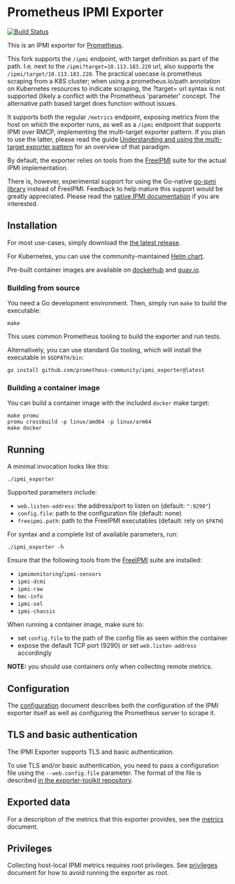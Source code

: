Prometheus IPMI Exporter
========================

[![Build Status](https://circleci.com/gh/prometheus-community/ipmi_exporter.svg?style=svg)](https://circleci.com/gh/prometheus-community/ipmi_exporter)

This is an IPMI exporter for [Prometheus][prometheus].

[prometheus]: https://prometheus.io "Prometheus homepage"

This fork supports the `/ipmi` endpoint, with target definition as part of the path. 
I.e. next to the `/ipmi?target=10.113.183.220` url, also supports the  `/ipmi/target/10.113.183.220`.
The practical usecase is prometheus scraping from a K8S cluster; when using a prometheus.io/path annotation on Kubernetes resources to indicate scraping, the ?target=<target> url syntax is not supported (likely a conflict with the Prometheus 'parameter' concept. The alternative path based target does function without issues.

It supports both the regular `/metrics` endpoint, exposing metrics from the
host on which the exporter runs, as well as a `/ipmi` endpoint that
supports IPMI over RMCP, implementing the multi-target exporter pattern. If you
plan to use the latter, please read the guide [Understanding and using the
multi-target exporter pattern][multi-target] for an overview of that paradigm.

[multi-target]: https://prometheus.io/docs/guides/multi-target-exporter/

By default, the exporter relies on tools from the [FreeIPMI][freeipmi] suite
for the actual IPMI implementation.

[freeipmi]: https://www.gnu.org/software/freeipmi/ "FreeIPMI homepage"

There is, however, experimental support for using the Go-native [go-ipmi
library](https://github.com/bougou/go-ipmi/) instead of FreeIPMI. Feedback to
help mature this support would be greatly appreciated. Please read the [native
IPMI documentation](docs/native.md) if you are interested.

## Installation

For most use-cases, simply download the [the latest release][releases].

[releases]: https://github.com/prometheus-community/ipmi_exporter/releases "IPMI exporter releases on Github"

For Kubernetes, you can use the community-maintained [Helm chart][helm].

[helm]: https://github.com/prometheus-community/helm-charts/tree/main/charts/prometheus-ipmi-exporter "IPMI exporter Helm chart in the helm-charts Github repo"

Pre-built container images are available on [dockerhub][dockerhub] and
[quay.io][quay.io].

[dockerhub]: https://hub.docker.com/r/prometheuscommunity/ipmi-exporter
[quay.io]: https://quay.io/repository/prometheuscommunity/ipmi-exporter

### Building from source

You need a Go development environment. Then, simply run `make` to build the
executable:

    make

This uses common Prometheus tooling to build the exporter and run tests.

Alternatively, you can use standard Go tooling, which will install the
executable in `$GOPATH/bin`:

    go install github.com/prometheus-community/ipmi_exporter@latest

### Building a container image

You can build a container image with the included `docker` make target:

    make promu
    promu crossbuild -p linux/amd64 -p linux/arm64
    make docker

## Running

A minimal invocation looks like this:

    ./ipmi_exporter

Supported parameters include:

 - `web.listen-address`: the address/port to listen on (default: `":9290"`)
 - `config.file`: path to the configuration file (default: none)
 - `freeipmi.path`: path to the FreeIPMI executables (default: rely on `$PATH`)

For syntax and a complete list of available parameters, run:

    ./ipmi_exporter -h

Ensure that the following tools from the [FreeIPMI][freeipmi] suite are
installed:

 - `ipmimonitoring`/`ipmi-sensors`
 - `ipmi-dcmi`
 - `ipmi-raw`
 - `bmc-info`
 - `ipmi-sel`
 - `ipmi-chassis`

When running a container image, make sure to:

 - set `config.file` to the path of the config file as seen within the container
 - expose the default TCP port (9290) or set `web.listen-address` accordingly

**NOTE:** you should use containers only when collecting remote metrics.

## Configuration

The [configuration](docs/configuration.md) document describes both the
configuration of the IPMI exporter itself as well as
configuring the Prometheus server to scrape it.

## TLS and basic authentication

The IPMI Exporter supports TLS and basic authentication.

To use TLS and/or basic authentication, you need to pass a configuration file
using the `--web.config.file` parameter. The format of the file is described
[in the exporter-toolkit repository][toolkit].

[toolkit]: https://github.com/prometheus/exporter-toolkit/blob/master/docs/web-configuration.md

## Exported data

For a description of the metrics that this exporter provides, see the
[metrics](docs/metrics.md) document.

## Privileges

Collecting host-local IPMI metrics requires root privileges. See
[privileges](docs/privileges.md) document for how to avoid running the exporter
as root.
